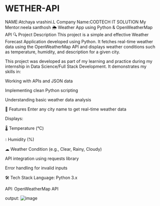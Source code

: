 # WETHER-API
NAME:Atchaya vrashini.L Company Name:CODTECH IT SOLUTION My Mentor:neela santhosh
🌦 Weather App using Python & OpenWeatherMap API
🔍 Project Description
This project is a simple and effective Weather Forecast Application developed using Python. It fetches real-time weather data using the OpenWeatherMap API and displays weather conditions such as temperature, humidity, and description for a given city.

This project was developed as part of my learning and practice during my internship in Data Science/Full Stack Development. It demonstrates my skills in:

Working with APIs and JSON data

Implementing clean Python scripting

Understanding basic weather data analysis

📁 Features
Enter any city name to get real-time weather data

Displays:

🌡 Temperature (°C)

💧 Humidity (%)

☁ Weather Condition (e.g., Clear, Rainy, Cloudy)

API integration using requests library

Error handling for invalid inputs

🛠 Tech Stack
Language: Python 3.x

API: OpenWeatherMap API

output:
![image](https://github.com/user-attachments/assets/4545e31f-0004-4a46-be98-ef8ad460462c)



